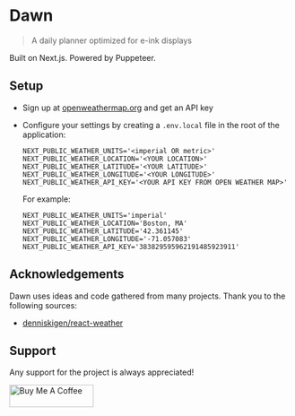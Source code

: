 # Dawn

> A daily planner optimized for e-ink displays

Built on Next.js. Powered by Puppeteer.

## Setup

- Sign up at [openweathermap.org](https://openweathermap.org) and get an API key
- Configure your settings by creating a `.env.local` file in the root of the application:

  ```
  NEXT_PUBLIC_WEATHER_UNITS='<imperial OR metric>'
  NEXT_PUBLIC_WEATHER_LOCATION='<YOUR LOCATION>'
  NEXT_PUBLIC_WEATHER_LATITUDE='<YOUR LATITUDE>'
  NEXT_PUBLIC_WEATHER_LONGITUDE='<YOUR LONGITUDE>'
  NEXT_PUBLIC_WEATHER_API_KEY='<YOUR API KEY FROM OPEN WEATHER MAP>'
  ```

  For example:

  ```
  NEXT_PUBLIC_WEATHER_UNITS='imperial'
  NEXT_PUBLIC_WEATHER_LOCATION='Boston, MA'
  NEXT_PUBLIC_WEATHER_LATITUDE='42.361145'
  NEXT_PUBLIC_WEATHER_LONGITUDE='-71.057083'
  NEXT_PUBLIC_WEATHER_API_KEY='383829595962191485923911'
  ```

## Acknowledgements

Dawn uses ideas and code gathered from many projects. Thank you to the following sources:

- [denniskigen/react-weather](https://github.com/denniskigen/react-weather)

## Support

Any support for the project is always appreciated!

<a href="https://www.buymeacoffee.com/chrislaskey" target="_blank"><img src="https://cdn.buymeacoffee.com/buttons/v2/default-yellow.png" alt="Buy Me A Coffee" width="150" height="40"/></a>
